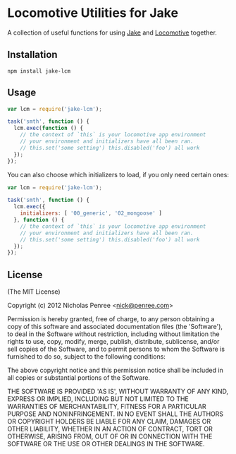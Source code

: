 Locomotive Utilities for Jake
=============================

A collection of useful functions for using [Jake](http://github.com/mde/jake) 
and [Locomotive](http://locomotivejs.org) together.


## Installation

`npm install jake-lcm`

## Usage

```javascript
var lcm = require('jake-lcm');

task('smth', function () {
  lcm.exec(function () {
    // the context of `this` is your locomotive app environment
    // your environment and initializers have all been ran.
    // this.set('some setting') this.disabled('foo') all work
  });
});
```

You can also choose which initializers to load, if you only need certain ones:

```javascript
var lcm = require('jake-lcm');

task('smth', function () {
  lcm.exec({
    initializers: [ '00_generic', '02_mongoose' ]
  }, function () {
    // the context of `this` is your locomotive app environment
    // your environment and initializers have all been ran.
    // this.set('some setting') this.disabled('foo') all work
  });
});
```

## License 

(The MIT License)

Copyright (c) 2012 Nicholas Penree &lt;nick@penree.com&gt;

Permission is hereby granted, free of charge, to any person obtaining
a copy of this software and associated documentation files (the
'Software'), to deal in the Software without restriction, including
without limitation the rights to use, copy, modify, merge, publish,
distribute, sublicense, and/or sell copies of the Software, and to
permit persons to whom the Software is furnished to do so, subject to
the following conditions:

The above copyright notice and this permission notice shall be
included in all copies or substantial portions of the Software.

THE SOFTWARE IS PROVIDED 'AS IS', WITHOUT WARRANTY OF ANY KIND,
EXPRESS OR IMPLIED, INCLUDING BUT NOT LIMITED TO THE WARRANTIES OF
MERCHANTABILITY, FITNESS FOR A PARTICULAR PURPOSE AND NONINFRINGEMENT.
IN NO EVENT SHALL THE AUTHORS OR COPYRIGHT HOLDERS BE LIABLE FOR ANY
CLAIM, DAMAGES OR OTHER LIABILITY, WHETHER IN AN ACTION OF CONTRACT,
TORT OR OTHERWISE, ARISING FROM, OUT OF OR IN CONNECTION WITH THE
SOFTWARE OR THE USE OR OTHER DEALINGS IN THE SOFTWARE.